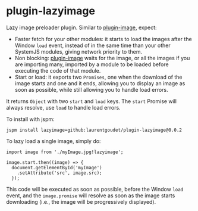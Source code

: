 plugin-lazyimage
============

Lazy image preloader plugin. Similar to
[plugin-image](https://github.com/systemjs/plugin-image), expect:
- Faster fetch for your other modules: it starts to load the images after the
Window `load` event, instead of in the same time than your other SystemJS
modules, giving network priority to them.
- Non blocking: [plugin-image](https://github.com/systemjs/plugin-image) waits
for the image, or all the images if you are importing many, imported by a
module to be loaded before executing the code of that module.
- Start or load: it exports two `Promises`, one when the download of the image
starts and one and it ends, allowing you to display an image as soon as
possible, while still allowing you to handle load errors.

It returns `Object` with two `start` and `load` keys. The `start` Promise will
always resolve, use `load` to handle load errors.

To install with jspm:

```
jspm install lazyimage=github:laurentgoudet/plugin-lazyimage@0.0.2
```

To lazy load a single image, simply do:

```
import image from './myImage.jpg!lazyimage';

image.start.then((image) => {
  document.getElementById('myImage')
    .setAttribute('src', image.src);
  });
```

This code will be executed as soon as possible, before the Window `load` event,
and the `image.promise` will resolve as soon as the image starts
downloading (i.e., the image will be progressively displayed).

